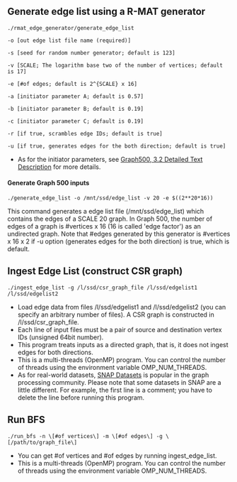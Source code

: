 ## Generate edge list using a R-MAT generator
```
./rmat_edge_generator/generate_edge_list

-o [out edge list file name (required)]

-s [seed for random number generator; default is 123]

-v [SCALE; The logarithm base two of the number of vertices; default is 17]

-e [#of edges; default is 2^{SCALE} x 16]

-a [initiator parameter A; default is 0.57]

-b [initiator parameter B; default is 0.19]

-c [initiator parameter C; default is 0.19]

-r [if true, scrambles edge IDs; default is true]

-u [if true, generates edges for the both direction; default is true]
```

* As for the initiator parameters,
see [Graph500, 3.2 Detailed Text Description](https://graph500.org/?page_id=12#sec-3_2) for more details.

#### Generate Graph 500 inputs
```
./generate_edge_list -o /mnt/ssd/edge_list -v 20 -e $((2**20*16))
````
This command generates a edge list file (/mnt/ssd/edge_list) which contains the edges of a SCALE 20 graph.
In Graph 500, the number of edges of a graph is #vertices x 16 (16 is called 'edge factor') as an undirected graph.
Note that #edges generated by this generator is #vertices x 16 x 2 if -u option (generates edges for the both direction) is true, which is default.

## Ingest Edge List (construct CSR graph)
```
./ingest_edge_list -g /l/ssd/csr_graph_file /l/ssd/edgelist1 /l/ssd/edgelist2
```

* Load edge data from files /l/ssd/edgelist1 and /l/ssd/edgelist2 (you can specify an arbitrary number of files).
A CSR graph is constructed in /l/ssd/csr_graph_file.
* Each line of input files must be a pair of source and destination vertex IDs (unsigned 64bit number).
* This program treats inputs as a directed graph, that is, it does not ingest edges for both directions.
* This is a multi-threads (OpenMP) program.
You can control the number of threads using the environment variable OMP_NUM_THREADS.
* As for real-world datasets, [SNAP Datasets](http://snap.stanford.edu/data/index.html) is popular in the graph processing community.
Please note that some datasets in SNAP are a little different.
For example, the first line is a comment; you have to delete the line before running this program.

## Run BFS
```
./run_bfs -n \[#of vertices\] -m \[#of edges\] -g \[/path/to/graph_file\]
```

* You can get #of vertices and #of edges by running ingest_edge_list.
* This is a multi-threads (OpenMP) program.
You can control the number of threads using the environment variable OMP_NUM_THREADS.
